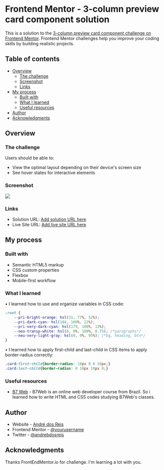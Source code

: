 # Frontend Mentor - 3-column preview card component solution

This is a solution to the [3-column preview card component challenge on Frontend Mentor](https://www.frontendmentor.io/challenges/3column-preview-card-component-pH92eAR2-). Frontend Mentor challenges help you improve your coding skills by building realistic projects. 

## Table of contents

- [Overview](#overview)
  - [The challenge](#the-challenge)
  - [Screenshot](#screenshot)
  - [Links](#links)
- [My process](#my-process)
  - [Built with](#built-with)
  - [What I learned](#what-i-learned)
  - [Useful resources](#useful-resources)
- [Author](#author)
- [Acknowledgments](#acknowledgments)

## Overview

### The challenge

Users should be able to:

- View the optimal layout depending on their device's screen size
- See hover states for interactive elements

### Screenshot

![](./screenshot.jpg)


### Links

- Solution URL: [Add solution URL here](https://your-solution-url.com)
- Live Site URL: [Add live site URL here](https://your-live-site-url.com)

## My process

### Built with

- Semantic HTML5 markup
- CSS custom properties
- Flexbox
- Mobile-first workflow


### What I learned

• I learned how to use and organize variables in CSS code:
```css
:root {
    --pri-bright-orange: hsl(31, 77%, 52%);
    --pri-dark-cyan: hsl(184, 100%, 22%);
    --pri-very-dark-cyan: hsl(179, 100%, 13%);
    --neu-transp-white: hsl(0, 0%, 100%, 0.75); /*paragraphs*/
    --neu-very-light-gray: hsl(0, 0%, 95%); /*bg, heading, btn*/
}
```

• I learned how to apply first-child and last-child in CSS items to apply border-radius correctly:
```css
.card:first-child{border-radius: 10px 0 0 10px;}
.card:last-child{border-radius: 0 10px 10px 0;}
```

### Useful resources

- [B7 Web](https://www.b7web.com.br) - B7Web is an online web developer course from Brazil. So i learned how to write HTML and CSS codes studying B7Web's classes.

## Author

- Website - [André dos Reis](https://www.andredosreis.com.br)
- Frontend Mentor - [@yourusername](https://www.frontendmentor.io/profile/andrebdosreis)
- Twitter - [@andrebdosreis](https://www.twitter.com/andrebdosreis)

## Acknowledgments

Thanks FrontEndMentor.io for challenge. I'm learning a lot with you.


